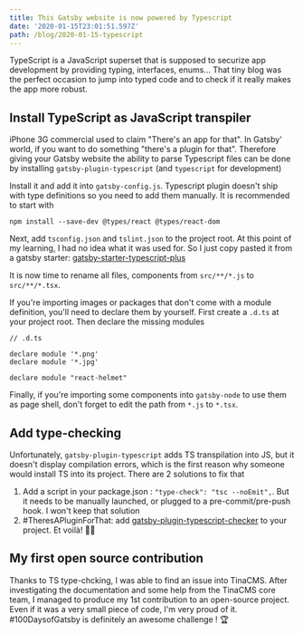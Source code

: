 ```yaml
---
title: This Gatsby website is now powered by Typescript
date: '2020-01-15T23:01:51.597Z'
path: /blog/2020-01-15-typescript
---
```


TypeScript is a JavaScript superset that is supposed to securize app development by providing typing, interfaces, enums...
That tiny blog was the perfect occasion to jump into typed code and to check if it really makes the app more robust.

## Install TypeScript as JavaScript transpiler

iPhone 3G commercial used to claim "There's an app for that". In Gatsby' world, if you want to do something "there's a plugin for that". Therefore giving your Gatsby website the ability to parse Typescript files can be done by installing `gatsby-plugin-typescript` (and `typescript` for development)

Install it and add it into `gatsby-config.js`. Typescript plugin doesn't ship with type definitions so you need to add them manually. It is recommended to start with

    npm install --save-dev @types/react @types/react-dom

Next, add `tsconfig.json` and `tslint.json` to the project root. At this point of my learning, I had no idea what it was used for. So I just copy pasted it from a gatsby starter: [gatsby-starter-typescript-plus](https://github.com/resir014/gatsby-starter-typescript-plus)

It is now time to rename all files, components from `src/**/*.js` to `src/**/*.tsx`.

If you're importing images or packages that don't come with a module definition, you'll need to declare them by yourself. First create a `.d.ts` at your project root. Then declare the missing modules

    // .d.ts

    declare module '*.png'
    declare module '*.jpg'

    declare module "react-helmet"

Finally, if you're importing some components into `gatsby-node` to use them as page shell, don't forget to edit the path from `*.js` to `*.tsx`.

## Add type-checking

Unfortunately, `gatsby-plugin-typescript` adds TS transpilation into JS, but it doesn't display compilation errors, which is the first reason why someone would install TS into its project. There are 2 solutions to fix that

1. Add a script in your package.json : `"type-check": "tsc --noEmit",`. But it needs to be manually launched, or plugged to a pre-commit/pre-push hook. I won't keep that solution
2. \#TheresAPluginForThat: add [gatsby-plugin-typescript-checker](https://www.gatsbyjs.org/packages/gatsby-plugin-typescript-checker/) to your project. Et voilà! 💁‍♀️

## My first open source contribution

Thanks to TS type-chcking, I was able to find an issue into TinaCMS. After investigating the documentation and some help from the TinaCMS core team, I managed to produce my 1st contribution to an open-source project. Even if it was a very small piece of code, I'm very proud of it. #100DaysofGatsby is definitely an awesome challenge ! 🏆
